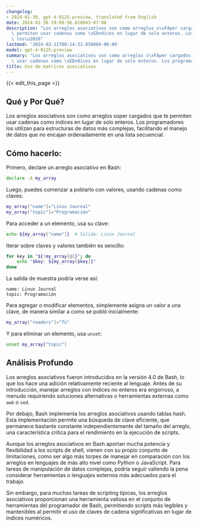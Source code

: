 ```yaml
---
changelog:
- 2024-01-30, gpt-4-0125-preview, translated from English
date: 2024-01-30 19:09:56.818043-07:00
description: "Los arreglos asociativos son como arreglos s\xFAper cargados que te\
  \ permiten usar cadenas como \xEDndices en lugar de solo enteros. Los programadores\
  \ los\u2026"
lastmod: '2024-03-11T00:14:33.058060-06:00'
model: gpt-4-0125-preview
summary: "Los arreglos asociativos son como arreglos s\xFAper cargados que te permiten\
  \ usar cadenas como \xEDndices en lugar de solo enteros. Los programadores los\u2026"
title: Uso de matrices asociativas
---
```


{{< edit_this_page >}}

## Qué y Por Qué?

Los arreglos asociativos son como arreglos súper cargados que te permiten usar cadenas como índices en lugar de solo enteros. Los programadores los utilizan para estructuras de datos más complejas, facilitando el manejo de datos que no encajan ordenadamente en una lista secuencial.

## Cómo hacerlo:

Primero, declare un arreglo asociativo en Bash:

```Bash
declare -A my_array
```

Luego, puedes comenzar a poblarlo con valores, usando cadenas como claves:

```Bash
my_array["name"]="Linux Journal"
my_array["topic"]="Programación"
```

Para acceder a un elemento, usa su clave:

```Bash
echo ${my_array["name"]}  # Salida: Linux Journal
```

Iterar sobre claves y valores también es sencillo:

```Bash
for key in "${!my_array[@]}"; do
    echo "$key: ${my_array[$key]}"
done
```

La salida de muestra podría verse así:

```
name: Linux Journal
topic: Programación
```

Para agregar o modificar elementos, simplemente asigna un valor a una clave, de manera similar a como se pobló inicialmente:

```Bash
my_array["readers"]="Tú"
```

Y para eliminar un elemento, usa `unset`:

```Bash
unset my_array["topic"]
```

## Análisis Profundo

Los arreglos asociativos fueron introducidos en la versión 4.0 de Bash, lo que los hace una adición relativamente reciente al lenguaje. Antes de su introducción, manejar arreglos con índices no enteros era engorroso, a menudo requiriendo soluciones alternativas o herramientas externas como `awk` o `sed`.

Por debajo, Bash implementa los arreglos asociativos usando tablas hash. Esta implementación permite una búsqueda de clave eficiente, que permanece bastante constante independientemente del tamaño del arreglo, una característica crítica para el rendimiento en la ejecución de scripts.

Aunque los arreglos asociativos en Bash aportan mucha potencia y flexibilidad a los scripts de shell, vienen con su propio conjunto de limitaciones, como ser algo más torpes de manejar en comparación con los arreglos en lenguajes de más alto nivel como Python o JavaScript. Para tareas de manipulación de datos complejas, podría seguir valiendo la pena considerar herramientas o lenguajes externos más adecuados para el trabajo.

Sin embargo, para muchas tareas de scripting típicas, los arreglos asociativos proporcionan una herramienta valiosa en el conjunto de herramientas del programador de Bash, permitiendo scripts más legibles y mantenibles al permitir el uso de claves de cadena significativas en lugar de índices numéricos.
